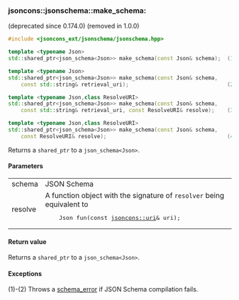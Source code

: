 ### jsoncons::jsonschema::make_schema: 
(deprecated since 0.174.0) 
(removed in 1.0.0)

```cpp
#include <jsoncons_ext/jsonschema/jsonschema.hpp>

template <typename Json>
std::shared_ptr<json_schema<Json>> make_schema(const Json& schema);  (1)

template <typename Json>
std::shared_ptr<json_schema<Json>> make_schema(const Json& schema,
    const std::string& retrieval_uri);                               (2) (since 0.173.0)

template <typename Json,class ResolveURI>
std::shared_ptr<json_schema<Json>> make_schema(const Json& schema,
    const std::string& retrieval_uri, const ResolveURI& resolve);    (3) (since 0.173.0)

template <typename Json,class ResolveURI>
std::shared_ptr<json_schema<Json>> make_schema(const Json& schema, 
    const ResolveURI& resolve);                                      (4)
```

Returns a `shared_ptr` to a `json_schema<Json>`.

#### Parameters

<table>
  <tr>
    <td>schema</td>
    <td>JSON Schema</td> 
  </tr>
  <tr>
    <td>resolve</td>
    <td>A function object with the signature of <code>resolver</code> being equivalent to 
    <pre>
    Json fun(const <a href="../corelib/utility/uri.md">jsoncons::uri</a>& uri);</pre></td>   
  </tr>
</table>

#### Return value

Returns a `shared_ptr` to a `json_schema<Json>`.

#### Exceptions

(1)-(2) Throws a [schema_error](schema_error.md) if JSON Schema compilation fails.


